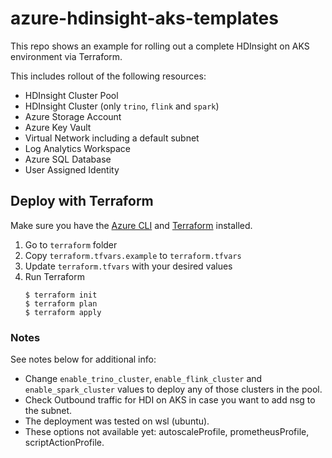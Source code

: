 # azure-hdinsight-aks-templates

This repo shows an example for rolling out a complete HDInsight on AKS environment via Terraform.

This includes rollout of the following resources:

- HDInsight Cluster Pool
- HDInsight Cluster (only `trino`,  `flink` and `spark`)
- Azure Storage Account
- Azure Key Vault
- Virtual Network including a default subnet
- Log Analytics Workspace
- Azure SQL Database
- User Assigned Identity

## Deploy with Terraform

Make sure you have the [Azure CLI](https://docs.microsoft.com/cli/azure/install-azure-cli) and [Terraform](https://www.terraform.io/downloads.html) installed. 

1. Go to `terraform` folder
2. Copy `terraform.tfvars.example` to `terraform.tfvars`
3. Update `terraform.tfvars` with your desired values
4. Run Terraform
    ```console
    $ terraform init
    $ terraform plan
    $ terraform apply
    ```
    
### Notes
See notes below for additional info:

- Change `enable_trino_cluster`, `enable_flink_cluster` and `enable_spark_cluster` values to deploy any of those clusters in the pool.
- Check Outbound traffic for HDI on AKS in case you want to add nsg to the subnet.
- The deployment was tested on wsl (ubuntu).
- These options not available yet: autoscaleProfile, prometheusProfile, scriptActionProfile.
